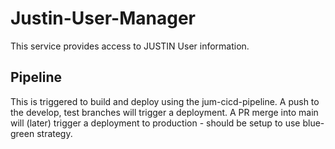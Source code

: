 # Justin-User-Manager

This service provides access to JUSTIN User information.

## Pipeline

This is triggered to build and deploy using the jum-cicd-pipeline.
A push to the develop, test  branches will trigger a deployment. A PR merge into main will (later) trigger a deployment to production - should be setup to use blue-green strategy.

